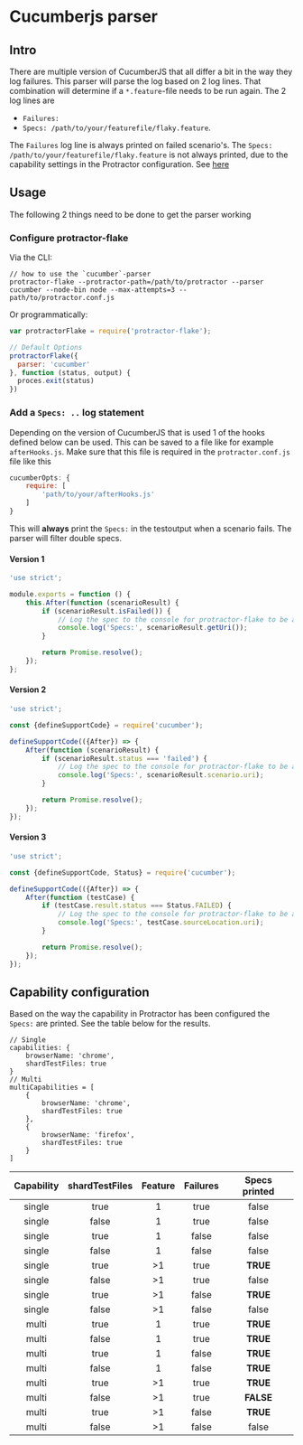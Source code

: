 # Cucumberjs parser

## Intro
There are multiple version of CucumberJS that all differ a bit in the way they log failures. This parser will parse the log based on 2 log lines. That combination will determine if a `*.feature`-file needs to be run again.
The 2 log lines are

- `Failures:`
- `Specs: /path/to/your/featurefile/flaky.feature`.

The `Failures` log line is always printed on failed scenario's. The `Specs: /path/to/your/featurefile/flaky.feature` is not always printed, due to the capability settings in the Protractor configuration. See [here](#capability-configuration)


## Usage
The following 2 things need to be done to get the parser working

### Configure protractor-flake
Via the CLI:
```shell
// how to use the `cucumber`-parser
protractor-flake --protractor-path=/path/to/protractor --parser cucumber --node-bin node --max-attempts=3 -- path/to/protractor.conf.js
```

Or programmatically:

```js
var protractorFlake = require('protractor-flake');

// Default Options
protractorFlake({
  parser: 'cucumber'
}, function (status, output) {
  proces.exit(status)
})
```

### Add a `Specs: ..` log statement
Depending on the version of CucumberJS that is used 1 of the hooks defined below can be used. This can be saved to a file like for example `afterHooks.js`. Make sure that this file is required in the `protractor.conf.js` file like this

```js
cucumberOpts: {
    require: [
        'path/to/your/afterHooks.js'
    ]
}
```

This will **always** print the `Specs:` in the testoutput when a scenario fails. The parser will filter double specs.

#### Version 1
```js
'use strict';

module.exports = function () {
    this.After(function (scenarioResult) {
        if (scenarioResult.isFailed()) {
            // Log the spec to the console for protractor-flake to be able to rerun the failed specs
            console.log('Specs:', scenarioResult.getUri());
        }

        return Promise.resolve();
    });
};
```

#### Version 2
```js
'use strict';

const {defineSupportCode} = require('cucumber');

defineSupportCode(({After}) => {
    After(function (scenarioResult) {
        if (scenarioResult.status === 'failed') {
            // Log the spec to the console for protractor-flake to be able to rerun the failed specs
            console.log('Specs:', scenarioResult.scenario.uri);
        }

        return Promise.resolve();
    });
});
```

#### Version 3
```js
'use strict';

const {defineSupportCode, Status} = require('cucumber');

defineSupportCode(({After}) => {
    After(function (testCase) {
        if (testCase.result.status === Status.FAILED) {
            // Log the spec to the console for protractor-flake to be able to rerun the failed specs
            console.log('Specs:', testCase.sourceLocation.uri);
        }

        return Promise.resolve();
    });
});
```

## Capability configuration
Based on the way the capability in Protractor has been configured the `Specs:` are printed. See the table below for the results.

```
// Single
capabilities: {
    browserName: 'chrome',
    shardTestFiles: true
}
// Multi
multiCapabilities = [
    {
        browserName: 'chrome',
        shardTestFiles: true
    },
    {
        browserName: 'firefox',
        shardTestFiles: true
    }
]
```

| Capability | shardTestFiles | Feature | Failures | Specs printed |
| :--------: | :------------: | :-----: | :------: | :-----------: |
|  single    |      true      |    1    |   true   |     false     |
|  single    |     false      |    1    |   true   |     false     |
|  single    |      true      |    1    |  false   |     false     |
|  single    |     false      |    1    |  false   |     false     |
|  single    |      true      |   >1    |   true   |    **TRUE**   |
|  single    |     false      |   >1    |   true   |     false     |
|  single    |      true      |   >1    |  false   |    **TRUE**   |
|  single    |     false      |   >1    |  false   |     false     |
|  multi     |      true      |    1    |   true   |    **TRUE**   |
|  multi     |     false      |    1    |   true   |    **TRUE**   |
|  multi     |      true      |    1    |  false   |    **TRUE**   |
|  multi     |     false      |    1    |  false   |    **TRUE**   |
|  multi     |      true      |   >1    |   true   |    **TRUE**   |
|  multi     |     false      |   >1    |   true   |   **FALSE**   |
|  multi     |      true      |   >1    |  false   |    **TRUE**   |
|  multi     |     false      |   >1    |  false   |     false     |
